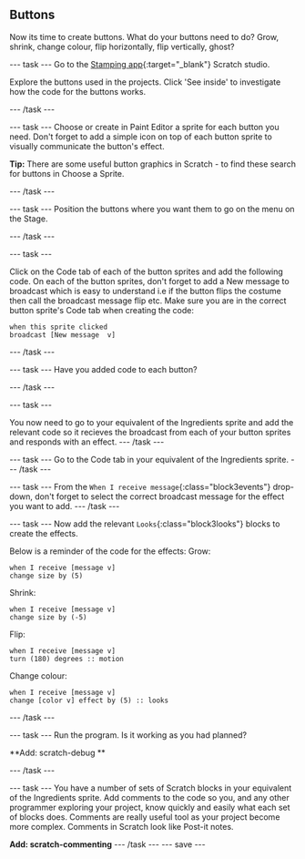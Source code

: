 ## Buttons
Now its time to create buttons. What do your buttons need to do? Grow, shrink, change colour, flip horizontally, flip vertically, ghost?

--- task ---
Go to the [Stamping app](https://scratch.mit.edu/studios/27160618){:target="_blank"} Scratch studio.

Explore the buttons used in the projects. Click 'See inside' to investigate how the code for the buttons works.

--- /task ---

--- task ---
Choose or create in Paint Editor a sprite for each button you need. Don't forget to add a simple icon on top of each button sprite to visually communicate the button's effect.

**Tip:** There are some useful button graphics in Scratch - to find these search for buttons in Choose a Sprite.

--- /task ---

--- task ---
Position the buttons where you want them to go on the menu on the Stage.

--- /task ---

--- task ---

Click on the Code tab of each of the button sprites and add the following code. On each of the button sprites, don't forget to add a New message to broadcast which is easy to understand i.e if the button flips the costume then call the broadcast message flip etc. Make sure you are in the correct button sprite's Code tab when creating the code:

```blocks3
when this sprite clicked
broadcast [New message  v]
```
--- /task ---

--- task ---
Have you added code to each button?

--- /task ---

--- task ---

You now need to go to your equivalent of the Ingredients sprite and add the relevant code so it recieves the broadcast from each of your button sprites and responds with an effect. 
--- /task ---

--- task ---
Go to the Code tab in your equivalent of the Ingredients sprite.
--- /task ---

--- task ---
From the `When I receive message`{:class="block3events"} drop-down, don't forget to select the correct broadcast message for the effect you want to add.
--- /task ---

--- task ---
Now add the relevant `Looks`{:class="block3looks"} blocks to create the effects.

Below is a reminder of the code for the effects:
Grow:
```blocks3
when I receive [message v]
change size by (5)
```
Shrink:
```blocks3
when I receive [message v]
change size by (-5)
```
Flip:
```blocks3
when I receive [message v]
turn (180) degrees :: motion
```
Change colour:
```blocks3
when I receive [message v]
change [color v] effect by (5) :: looks
```
--- /task ---

--- task ---
Run the program. Is it working as you had planned?

**Add: scratch-debug ** 

--- /task ---

--- task ---
You have a number of sets of Scratch blocks in your equivalent of the Ingredients sprite. Add comments to the code so you, and any other programmer exploring your project, know quickly and easily what each set of blocks does. Comments are really useful tool as your project become more complex. Comments in Scratch look like Post-it notes. 

**Add: scratch-commenting** 
--- /task ---
--- save ---

